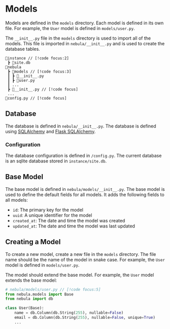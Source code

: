 # Models

Models are defined in the `models` directory. Each model is defined in its own file. For example, the `User` model is defined in `models/user.py`.

The `__init__.py` file in the `models` directory is used to import all of the models. This file is imported in `nebula/__init__.py` and is used to create the database tables.

```
📂instance // [!code focus:2]
 ┣ 📜site.db
📂nebula
 ┣ 📂models // [!code focus:3]
 ┃ ┣ 📜__init__.py
 ┃ ┣ 📜user.py
 ┃ ...
 ┣ 📜__init__.py // [!code focus]
 ...
📜config.py // [!code focus]
 ```

## Database

The database is defined in `nebula/__init__.py`. The database is defined using [SQLAlchemy](https://docs.sqlalchemy.org/en/14/) and [Flask SQLAlchemy](https://flask-sqlalchemy.palletsprojects.com/en/3.0.x/).

### Configuration

The database configuration is defined in `/config.py`. The current database is an sqlite database stored in `instance/site.db`.

## Base Model

The base model is defined in `nebula/models/__init__.py`. The base model is used to define the default fields for all models. It adds the following fields to all models:

- `id`: The primary key for the model
- `uuid`: A unique identifier for the model
- `created_at`: The date and time the model was created
- `updated_at`: The date and time the model was last updated

## Creating a Model

To create a new model, create a new file in the `models` directory. The file name should be the name of the model in snake case. For example, the `User` model is defined in `models/user.py`.

The model should extend the base model. For example, the `User` model extends the base model:

```python {2,5}
# nebula/models/user.py // [!code focus:5]
from nebula.models import Base 
from nebula import db

class User(Base):
    name = db.Column(db.String(255), nullable=False)
    email = db.Column(db.String(255), nullable=False, unique=True)
    ...
```